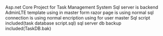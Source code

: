 Asp.net Core Project for Task Management System
Sql server is backend
AdminLTE template using in master form
razor page is using
normal sql connection is using
normal encription using for user master
Sql script included(task database script.sql)
sql server db backup included(TaskDB.bak)
